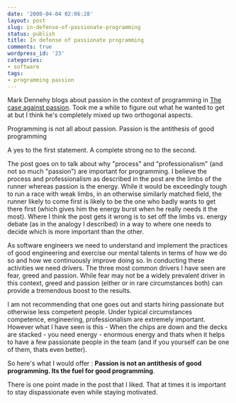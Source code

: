```yaml
---
date: '2008-04-04 02:06:28'
layout: post
slug: in-defense-of-passionate-programming
status: publish
title: In defense of passionate programming
comments: true
wordpress_id: '23'
categories:
- software
tags:
- programming passion
---
```


Mark Dennehy blogs about passion in the context of programming in [The case against passion](http://stochasticgeometry.wordpress.com/2008/03/31/the-case-against-passion/). Took me a while to figure out what he wanted to get at but I think he's completely mixed up two orthogonal aspects. 



> 
Programming is not all about passion.
Passion is the antithesis of good programming



  


A yes to the first statement. A complete strong no to the second. 

The post goes on to talk about why "process" and "professionalism" (and not so much "passion") are important for programming. I believe the process and professionalism as described in the post are the limbs of the runner whereas passion is the energy. While it would be exceedingly tough to run a race with weak limbs, in an otherwise similarly matched field, the runner likely to come first is likely to be the one who badly wants to get there first (which gives him the energy burst when he really needs it the most). Where I think the post gets it wrong is to set off the limbs vs. energy debate (as in the analogy I described) in a way to where one needs to decide which is more important than the other.

As software engineers we need to understand and implement the practices of good engineering and exercise our mental talents in terms of how we do so and how we continuously improve doing so. In conducting these activities we need drivers. The three most common drivers I have seen are fear, greed and passion. While fear may not be a widely prevalent driver in this context, greed and passion (either or in rare circumstances both) can provide a tremendous boost to the results.

I am not recommending that one goes out and starts hiring passionate but otherwise less competent people. Under typical circumstances competence, engineering, professionalism are extremely important. However what I have seen is this - When the chips are down and the decks are stacked - you need energy - enormous energy and thats when it helps to have a few passionate people in the team (and if you yourself can be one of them, thats even better).

So here's what I would offer : **Passion is not an antithesis of good programming. Its the fuel for good programming**. 

There is one point made in the post that I liked. That at times it is important to stay dispassionate even while staying motivated. 



